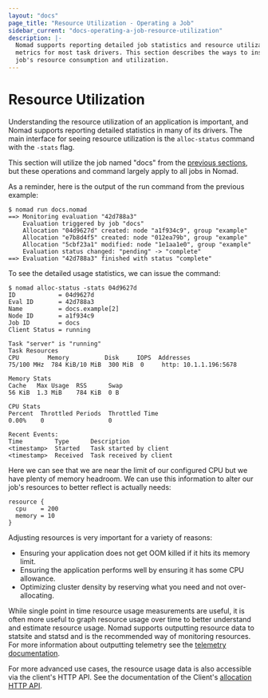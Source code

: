 ```yaml
---
layout: "docs"
page_title: "Resource Utilization - Operating a Job"
sidebar_current: "docs-operating-a-job-resource-utilization"
description: |-
  Nomad supports reporting detailed job statistics and resource utilization
  metrics for most task drivers. This section describes the ways to inspect a
  job's resource consumption and utilization.
---
```


# Resource Utilization

Understanding the resource utilization of an application is important, and Nomad
supports reporting detailed statistics in many of its drivers. The main
interface for seeing resource utilization is the `alloc-status` command with the
`-stats` flag.

This section will utilize the job named "docs" from the [previous
sections](/docs/operating-a-job/submitting-jobs.html), but these operations
and command largely apply to all jobs in Nomad.

As a reminder, here is the output of the run command from the previous example:

```text
$ nomad run docs.nomad
==> Monitoring evaluation "42d788a3"
    Evaluation triggered by job "docs"
    Allocation "04d9627d" created: node "a1f934c9", group "example"
    Allocation "e7b8d4f5" created: node "012ea79b", group "example"
    Allocation "5cbf23a1" modified: node "1e1aa1e0", group "example"
    Evaluation status changed: "pending" -> "complete"
==> Evaluation "42d788a3" finished with status "complete"
```

To see the detailed usage statistics, we can issue the command:

```shell
$ nomad alloc-status -stats 04d9627d
ID            = 04d9627d
Eval ID       = 42d788a3
Name          = docs.example[2]
Node ID       = a1f934c9
Job ID        = docs
Client Status = running

Task "server" is "running"
Task Resources
CPU        Memory          Disk     IOPS  Addresses
75/100 MHz  784 KiB/10 MiB  300 MiB  0     http: 10.1.1.196:5678

Memory Stats
Cache   Max Usage  RSS      Swap
56 KiB  1.3 MiB    784 KiB  0 B

CPU Stats
Percent  Throttled Periods  Throttled Time
0.00%    0                  0

Recent Events:
Time         Type      Description
<timestamp>  Started   Task started by client
<timestamp>  Received  Task received by client
```

Here we can see that we are near the limit of our configured CPU but we have
plenty of memory headroom. We can use this information to alter our job's
resources to better reflect is actually needs:

```hcl
resource {
  cpu    = 200
  memory = 10
}
```

Adjusting resources is very important for a variety of reasons:

* Ensuring your application does not get OOM killed if it hits its memory limit.
* Ensuring the application performs well by ensuring it has some CPU allowance.
* Optimizing cluster density by reserving what you need and not over-allocating.

While single point in time resource usage measurements are useful, it is often
more useful to graph resource usage over time to better understand and estimate
resource usage. Nomad supports outputting resource data to statsite and statsd
and is the recommended way of monitoring resources. For more information about
outputting telemetry see the [telemetry
documentation](/docs/agent/telemetry.html).

For more advanced use cases, the resource usage data is also accessible via the
client's HTTP API. See the documentation of the Client's [allocation HTTP
API](/api/client.html).
